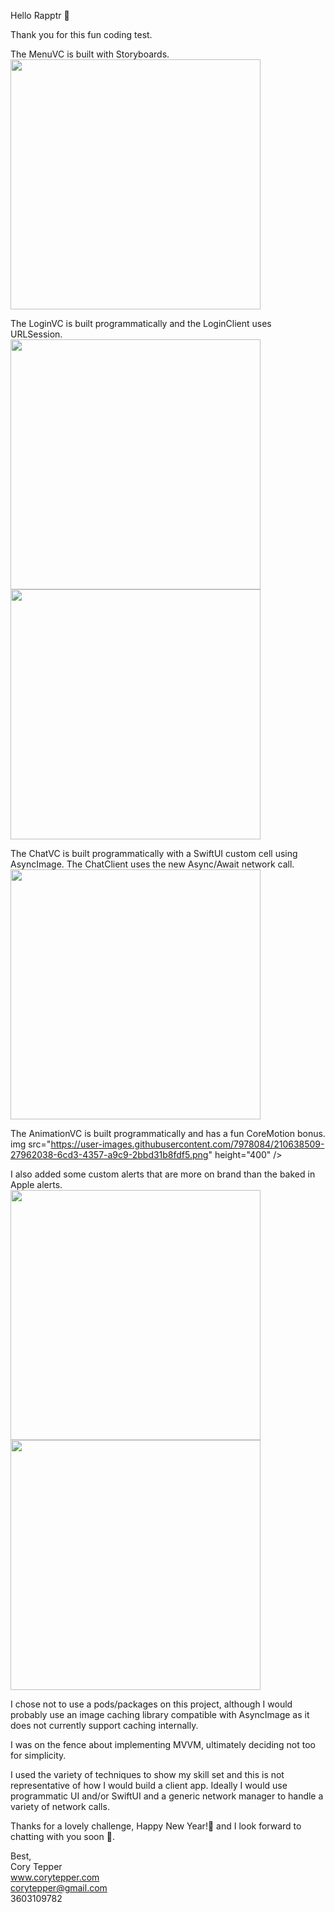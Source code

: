 
Hello Rapptr 🦖

Thank you for this fun coding test.

The MenuVC is built with Storyboards.<br /> 
<img src="https://user-images.githubusercontent.com/7978084/210638474-a66223d1-1f78-4cdd-a1d1-366bc5597e84.png" height="400" />

The LoginVC is built programmatically and the LoginClient uses URLSession.<br /> 
<img src="https://user-images.githubusercontent.com/7978084/210638484-37728579-21b5-4a4a-8806-e613b0c65fff.png" height="400" />
<img src="https://user-images.githubusercontent.com/7978084/210638492-d671e0a7-feb9-40e3-b8f4-214bd459e371.png" height="400" />

The ChatVC is built programmatically with a SwiftUI custom cell using AsyncImage. The ChatClient uses the new Async/Await network call.<br /> 
<img src="https://user-images.githubusercontent.com/7978084/210638483-520496b3-586a-4611-9627-65aca6041294.png" height="400" />


The AnimationVC is built programmatically and has a fun CoreMotion bonus.<br /> 
img src="https://user-images.githubusercontent.com/7978084/210638509-27962038-6cd3-4357-a9c9-2bbd31b8fdf5.png" height="400" />

I also added some custom alerts that are more on brand than the baked in Apple alerts.<br /> 
<img src="https://user-images.githubusercontent.com/7978084/210638499-2245081d-e273-4e9e-a572-43251bbf09d0.png" height="400" />
<img src="https://user-images.githubusercontent.com/7978084/210638504-f7119e17-98f9-42e3-82e6-88987432bd0b.png" height="400" />

I chose not to use a pods/packages on this project, although I would probably use an image caching library compatible with AsyncImage as it does not currently support caching internally.

I was on the fence about implementing MVVM, ultimately deciding not too for simplicity.

I used the variety of techniques to show my skill set and this is not representative of how I would build a client app. Ideally I would use programmatic UI and/or SwiftUI and a generic network manager to handle a variety of network calls.

Thanks for a lovely challenge, Happy New Year!🎇 and I look forward to chatting with you soon 📲.

Best,<br /> 
Cory Tepper<br /> 
www.corytepper.com<br /> 
corytepper@gmail.com<br /> 
3603109782



